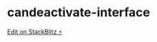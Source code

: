 # candeactivate-interface

[Edit on StackBlitz ⚡️](https://stackblitz.com/edit/candeactivate-interface)